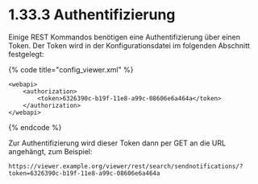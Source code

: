 # 1.33.3 Authentifizierung

Einige REST Kommandos benötigen eine Authentifizierung über einen Token. Der Token wird in der Konfigurationsdatei im folgenden Abschnitt festgelegt:

{% code title="config\_viewer.xml" %}
```markup
<webapi>
    <authorization>
        <token>6326390c-b19f-11e8-a99c-08606e6a464a</token>
    </authorization>
</webapi>
```
{% endcode %}

Zur Authentifizierung wird dieser Token dann per GET an die URL angehängt, zum Beispiel:

```text
https://viewer.example.org/viewer/rest/search/sendnotifications/?token=6326390c-b19f-11e8-a99c-08606e6a464a
```



